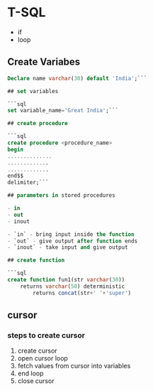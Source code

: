 # T-SQL

- if
- loop

## Create Variabes

```sql
Declare name varchar(30) default 'India';```

## set variables

```sql
set variable_name='Great India';```

## create procedure

```sql
create procedure <procedure_name>
begin
..............
.............
.............
end$$
delimiter;```

## parameters in stored procedures

- in
- out
- inout

- `in` - bring input inside the function
- `out` - give output after function ends
- `inout` - take input and give output

## create function

```sql
create function fun1(str varchar(30))
    returns varchar(50) deterministic
        returns concat(str+' '+'super')
```

## cursor

### steps to create cursor

1. create cursor
2. open cursor loop
3. fetch values from cursor into variables
4. end loop
5. close cursor

```sql

```